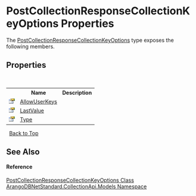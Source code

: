 # PostCollectionResponseCollectionKeyOptions Properties
 

The <a href="987a92c7-3077-1ff5-4861-7ed985c43478">PostCollectionResponseCollectionKeyOptions</a> type exposes the following members.


## Properties
&nbsp;<table><tr><th></th><th>Name</th><th>Description</th></tr><tr><td>![Public property](media/pubproperty.gif "Public property")</td><td><a href="aa055acc-ad34-161b-5f78-e0b5a978f973">AllowUserKeys</a></td><td /></tr><tr><td>![Public property](media/pubproperty.gif "Public property")</td><td><a href="f9926493-bce4-a4c0-5112-71b1de43abdc">LastValue</a></td><td /></tr><tr><td>![Public property](media/pubproperty.gif "Public property")</td><td><a href="a1d2ec4b-e81e-a23b-b5c6-398cbf864038">Type</a></td><td /></tr></table>&nbsp;
<a href="#postcollectionresponsecollectionkeyoptions-properties">Back to Top</a>

## See Also


#### Reference
<a href="987a92c7-3077-1ff5-4861-7ed985c43478">PostCollectionResponseCollectionKeyOptions Class</a><br /><a href="eddef630-2e74-9b99-ee5b-91305adea48b">ArangoDBNetStandard.CollectionApi.Models Namespace</a><br />
